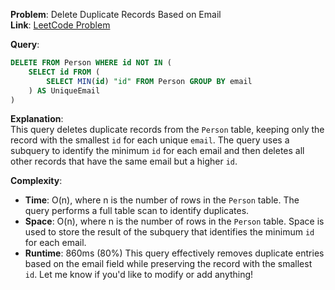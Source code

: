 **Problem**: Delete Duplicate Records Based on Email  
**Link**: [LeetCode Problem](https://leetcode.com/problems/delete-duplicate-emails/)

**Query**:

```sql
DELETE FROM Person WHERE id NOT IN (
    SELECT id FROM (
        SELECT MIN(id) "id" FROM Person GROUP BY email
    ) AS UniqueEmail
)
```

**Explanation**:  
This query deletes duplicate records from the `Person` table, keeping only the record with the smallest `id` for each unique `email`. The query uses a subquery to identify the minimum `id` for each email and then deletes all other records that have the same email but a higher `id`.

**Complexity**:

- **Time**: O(n), where n is the number of rows in the `Person` table. The query performs a full table scan to identify duplicates.
- **Space**: O(n), where n is the number of rows in the `Person` table. Space is used to store the result of the subquery that identifies the minimum `id` for each email.
- **Runtime**: 860ms (80%)
  This query effectively removes duplicate entries based on the email field while preserving the record with the smallest `id`. Let me know if you'd like to modify or add anything!
